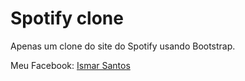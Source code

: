 <h1>Spotify clone</h1>

<p>Apenas um clone do site do Spotify usando Bootstrap.</p>

Meu Facebook: <a href="https://fb.com/ismar3531">Ismar Santos</a>
